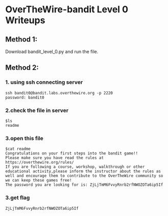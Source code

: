 # OverTheWire-bandit Level 0 Writeups

## Method 1: 
Download bandit_level_0.py and run the file.
## Method 2:
### 1. using ssh connecting server
    ssh bandit0@bandit.labs.overthewire.org -p 2220
    password: bandit0
### 2.check the file in server
    $ls
    readme
### 3.open this file
    $cat readme
    Congratulations on your first steps into the bandit game!!
    Please make sure you have read the rules at https://overthewire.org/rules/
    If you are following a course, workshop, walkthrough or other educational activity,please inform the instructor about the rules as well and encourage them to contribute to the OverTheWire community so we can keep these games free!
    The password you are looking for is: ZjLjTmM6FvvyRnrb2rfNWOZOTa6ip5If
### 3.get flag
    ZjLjTmM6FvvyRnrb2rfNWOZOTa6ip5If

